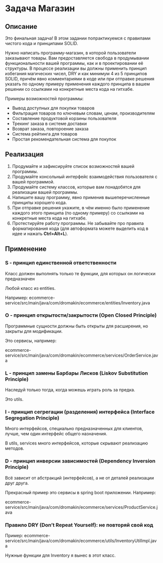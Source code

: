 # Задача Магазин

## Описание
Это финальная задача! В этом задании попрактикуемся с правилами чистого кода и принципами SOLID.

Нужно написать программу-магазин, в которой пользователи заказывают товары. Вам предоставляется свобода в продумывании функциональности вашей программы, как и в проектировании её структуры. В процессе реализации вы должны применить принцип избегания магических чисел, DRY и как минимум 4 из 5 принципов SOLID, причём явно комментариями в коде или при отправке решения указать по одному примеру применения каждого принципа в вашем решении со ссылками на конкретные места кода на гитхабе.

Примеры возможностей программы:
* Вывод доступных для покупки товаров
* Фильтрация товаров по ключевым словам, ценам, производителям
* Составление продуктовой корзины пользователя
* Трекинг заказа в системе доставки
* Возврат заказа, повтороение заказа
* Система рейтинга для товаров
* Простая рекомендательная система для покупок

## Реализация
1. Продумайте и зафиксируйте список возможностей вашей программы.
2. Продумайте консольный интерфейс взаимодействия пользователя с вашей программой.
3. Продумайте систему классов, которые вам понадобятся для реализации вашей программы.
4. Напишите вашу программу, явно применив вышеперечисленные принципы хорошего кода.
5. При отправке решения укажите, в чём именно было применение каждого этого принципа (по одному примеру) со ссылками на конкретные места кода на гитхабе.
6. Протестируйте работу программы. Не забывайте про правила форматирования кода (для автоформата можете выделить код в идее и нажать **Ctrl+Alt+L**).

## Применение
### S - принцип единственной ответственности
Класс должен выполнять только те функции, для которых он логически предназначен

Любой класс из entities.

Например: ecommerce-service/src/main/java/com/dromakin/ecommerce/entities/Inventory.java

### O - принцип открытости/закрытости (Open Closed Principle)
Программные сущности должны быть открыты для расширения, но закрыты для
модификации.

Это сервисы, например:

ecommerce-service/src/main/java/com/dromakin/ecommerce/services/OrderService.java

### L - принцип замены Барбары Лисков (Liskov Substitution Principle)
Наследуй только тогда, когда можешь играть роль за предка.

Это utils.

### I - принцип сегрегации (разделения) интерфейса (Interface Segregation Principle)
Много интерфейсов, специально предназначенных для клиентов, лучше, чем один
интерфейс общего назначения.

В utils, services много интерфейсов, которые скрывают реализацию методов.

### D - принцип инверсии зависимостей (Dependency Inversion Principle)
Всё зависит от абстракций (интерфейсов), а не от деталей реализации друг друга.

Прекрасный пример это сервисы в spring boot приложении.
Например:

ecommerce-service/src/main/java/com/dromakin/ecommerce/services/ProductService.java

### Правило DRY (Don’t Repeat Yourself): не повторяй свой код

Пример: ecommerce-service/src/main/java/com/dromakin/ecommerce/utils/InventoryUtilImpl.java

Нужные функции для Inventory я вынес в этот класс.


